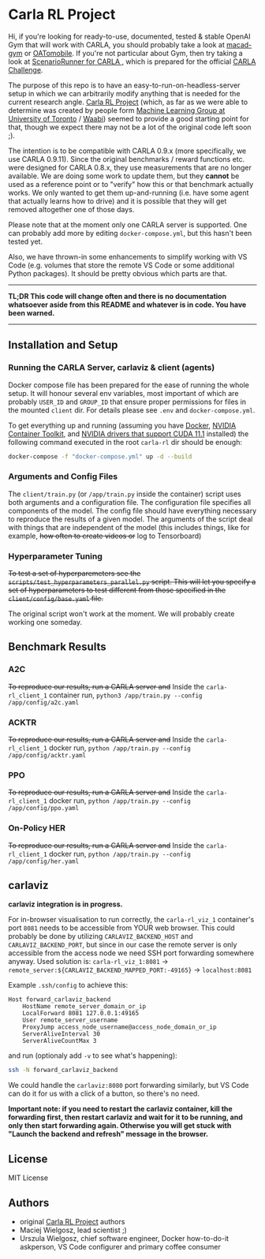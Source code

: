 # Carla RL Project

Hi, if you're looking for ready-to-use, documented, tested & stable OpenAI Gym that will work with CARLA, you should probably take a look at [macad-gym](https://github.com/praveen-palanisamy/macad-gym) or [OATomobile](https://github.com/oatml/oatomobile). If you're not particular about Gym, then try taking a look at [ScenarioRunner for CARLA
](https://github.com/carla-simulator/scenario_runner), which is prepared for the official [CARLA Challenge](https://leaderboard.carla.org/).

The purpose of this repo is to have an easy-to-run-on-headless-server setup in which we can arbitrarily modify anything that is needed for the current research angle. [Carla RL Project](https://github.com/carla-rl-gym/carla-rl) (which, as far as we were able to determine was created by people form [Machine Learning Group at University of Toronto](http://learning.cs.toronto.edu/) / [Waabi](https://waabi.ai/)) seemed to provide a good starting point for that, though we expect there may not be a lot of the original code left soon ;).

The intention is to be compatible with CARLA 0.9.x (more specifically, we use CARLA 0.9.11). Since the original benchmarks / reward functions etc. were designed for CARLA 0.8.x, they use measurements that are no longer available. We are doing some work to update them, but they **cannot** be used as a reference point or to "verify" how this or that benchmark actually works. We only wanted to get them up-and-running (i.e. have some agent that actually learns how to drive) and it is possible that they will get removed altogether one of those days.

Please note that at the moment only one CARLA server is supported. One can probably add more by editing `docker-compose.yml`, but this hasn't been tested yet.

Also, we have thrown-in some enhancements to simplify working with VS Code (e.g. volumes that store the remote VS Code or some additional Python packages). It should be pretty obvious which parts are that.

----------------
**TL;DR This code will change often and there is no documentation whatsoever aside from this README and whatever is in code. You have been warned.**

----------------

## Installation and Setup

### Running the CARLA Server, carlaviz & client (agents)
Docker compose file has been prepared for the ease of running the whole setup. It will honour several env variables, most important of which are probably `USER_ID` and `GROUP_ID` that ensure proper permissions for files in the mounted `client` dir. For details please see `.env` and `docker-compose.yml`.

To get everything up and running (assuming you have [Docker](https://docs.docker.com/get-started/overview/), [NVIDIA Container Toolkit](https://docs.nvidia.com/datacenter/cloud-native/container-toolkit/overview.html), and [NVIDIA drivers that support CUDA 11.1](https://docs.nvidia.com/deploy/cuda-compatibility/index.html) installed) the following command executed in the root `carla-rl` dir should be enough:

```sh
docker-compose -f "docker-compose.yml" up -d --build
```

### Arguments and Config Files
The `client/train.py` (or `/app/train.py` inside the container) script uses both arguments and a configuration file. The configuration file specifies all components of the model. The config file should have everything necessary to reproduce the results of a given model. The arguments of the script deal with things that are independent of the model (this includes things, like for example, ~~how often to create videos or~~ log to Tensorboard)

### Hyperparameter Tuning
~~To test a set of hyperparemeters see the `scripts/test_hyperparameters_parallel.py` script. This will let you specify a set of hyperparameters to test different from those specified in the `client/config/base.yaml` file.~~

The original script won't work at the moment. We will probably create working one someday.

## Benchmark Results

### A2C
~~To reproduce our results, run a CARLA server and~~ Inside the `carla-rl_client_1` container run,
`python3 /app/train.py --config /app/config/a2c.yaml`

### ACKTR
~~To reproduce our results, run a CARLA server and~~ Inside the `carla-rl_client_1` docker run,
`python /app/train.py --config /app/config/acktr.yaml`

### PPO
~~To reproduce our results, run a CARLA server and~~ Inside the `carla-rl_client_1` docker run,
`python /app/train.py --config /app/config/ppo.yaml`

### On-Policy HER
~~To reproduce our results, run a CARLA server and~~ Inside the `carla-rl_client_1` docker run,
`python /app/train.py --config /app/config/her.yaml`

## carlaviz

**carlaviz integration is in progress.**

For in-browser visualisation to run correctly, the `carla-rl_viz_1` container's port `8081` needs to be accessible from YOUR web browser. This could probably be done by utilizing `CARLAVIZ_BACKEND_HOST` and `CARLAVIZ_BACKEND_PORT`, but since in our case the remote server is only accessible from the access node we need SSH port forwarding somewhere anyway. Used solution is: `carla-rl_viz_1:8081` -> `remote_server:${CARLAVIZ_BACKEND_MAPPED_PORT:-49165}` -> `localhost:8081`

Example `.ssh/config` to achieve this:

```ssh-config
Host forward_carlaviz_backend
    HostName remote_server_domain_or_ip
    LocalForward 8081 127.0.0.1:49165
    User remote_server_username
    ProxyJump access_node_username@access_node_domain_or_ip
    ServerAliveInterval 30
    ServerAliveCountMax 3
```

and run (optionaly add `-v` to see what's happening):

```sh
ssh -N forward_carlaviz_backend
```

We could handle the `carlaviz:8080` port forwarding similarly, but VS Code can do it for us with a click of a button, so there's no need.

**Important note: if you need to restart the carlaviz container, kill the forwarding first, then restart carlaviz and wait for it to be running, and only then start forwarding again. Otherwise you will get stuck with "Launch the backend and refresh" message in the browser.**

## License
MIT License

## Authors
- original [Carla RL Project](https://github.com/carla-rl-gym/carla-rl) authors
- Maciej Wielgosz, lead scientist ;)
- Urszula Wielgosz, chief software engineer, Docker how-to-do-it askperson, VS Code configurer and primary coffee consumer

